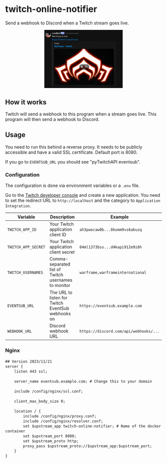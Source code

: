 # twitch-online-notifier

Send a webhook to Discord when a Twitch stream goes live.

<p align="center">
    <img alt="Warframe is live!" src="https://github.com/TheLovinator1/twitch-online-notifier/blob/master/.github/example.png?raw=true" loading="lazy" width="50%" height="50%" />
</p>

## How it works

Twitch will send a webhook to this program when a stream goes live. This program will then send a webhook to Discord.

## Usage

You need to run this behind a reverse proxy. It needs to be publicly accessible and have a valid SSL certificate. Default port is 8080.

If you go to `EVENTSUB_URL` you should see "pyTwitchAPI eventsub".

### Configuration

The configuration is done via environment variables or a `.env` file.

Go to the [Twitch developer console](https://dev.twitch.tv/console/apps) and create a new application. You need to set the redirect URL to `http://localhost` and the category to `Application Integration`.

| Variable | Description | Example |
|----------|-------------| ------- |
| `TWITCH_APP_ID` | Your Twitch application client ID | `ah3pwocaw0b...8komm9vs6abuzq` |
| `TWITCH_APP_SECRET` | Your Twitch application client secret | `04ml1373bss...d4kapi912e9i6h` |
| `TWITCH_USERNAMES` | Comma-separated list of Twitch usernames to monitor | `warframe,warframeinternational` |
| `EVENTSUB_URL` | The URL to listen for Twitch EventSub webhooks on | `https://eventsub.example.com` |
| `WEBHOOK_URL` | Discord webhook URL | `https://discord.com/api/webhooks/...` |

### Nginx

```nginx
## Version 2023/11/21
server {
    listen 443 ssl;

    server_name eventsub.example.com; # Change this to your domain

    include /config/nginx/ssl.conf;

    client_max_body_size 0;

    location / {
        include /config/nginx/proxy.conf;
        include /config/nginx/resolver.conf;
        set $upstream_app twitch-online-notifier; # Name of the docker container
        set $upstream_port 8080;
        set $upstream_proto http;
        proxy_pass $upstream_proto://$upstream_app:$upstream_port;
    }
}
```
